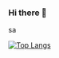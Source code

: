 ### Hi there 👋

sa

[![Top Langs](https://github-readme-stats.vercel.app/api/top-langs/?username=ruxxel&layout=compact)](https://github.com/ruxxel/github-readme)
